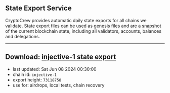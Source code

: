 ## State Export Service
CryptoCrew provides automatic daily state exports for all chains we validate. State export files can be used as genesis files and are a snapshot of the current blockchain state, including all validators, accounts, balances and delegations.

---
**Download: [injective-1 state export](https://dl-eu2.ccvalidators.com/SERVICE/injective/injective-1_export_73118758.json)**
---

- last updated: Sat Jun 08 2024 00:30:00
- chain id: `injective-1`
- export height: `73118758`
- use for: airdrops, local tests, chain recovery
